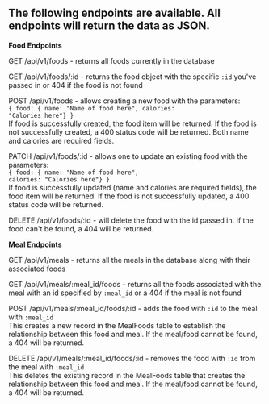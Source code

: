 ## The following endpoints are available. All endpoints will return the data as JSON.


  **Food Endpoints**

  GET /api/v1/foods</code> - returns all foods currently in the database</li>

  GET /api/v1/foods/:id</code> - returns the food object with the specific <code>:id</code> you've passed in or 404 if the food is not found</li>

  POST /api/v1/foods</code> - allows creating a new food with the parameters: <br><code>{ food: { name: "Name of food here", calories: "Calories here"} }</code><br> If food is successfully created, the food item will be returned. If the food is not successfully created, a 400 status code will be returned. Both name and calories are required fields.</li>

  PATCH /api/v1/foods/:id</code> - allows one to update an existing food with the parameters:<br> <code>{ food: { name: "Name of food here", calories: "Calories here"} }</code><br> If food is successfully updated (name and calories are required fields), the food item will be returned. If the food is not successfully updated, a 400 status code will be returned.</li>

  DELETE /api/v1/foods/:id</code> - will delete the food with the id passed in. If the food can't be found, a 404 will be returned.</li>


  **Meal Endpoints**

  GET /api/v1/meals</code> - returns all the meals in the database along with their associated foods</li>

  GET /api/v1/meals/:meal_id/foods</code> - returns all the foods associated with the meal with an id specified by <code>:meal_id</code> or a 404 if the meal is not found</li>

  POST /api/v1/meals/:meal_id/foods/:id</code> - adds the food with <code>:id</code> to the meal with <code>:meal_id</code><br>This creates a new record in the MealFoods table to establish the relationship between this food and meal. If the meal/food cannot be found, a 404 will be returned.

  DELETE /api/v1/meals/:meal_id/foods/:id</code> - removes the food with <code>:id</code> from the meal with <code>:meal_id</code><br>This deletes the existing record in the MealFoods table that creates the relationship between this food and meal. If the meal/food cannot be found, a 404 will be returned.

